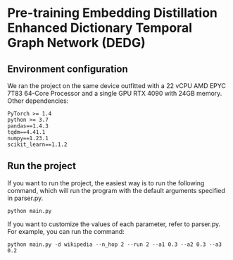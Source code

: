 # Pre-training Embedding Distillation Enhanced Dictionary Temporal Graph Network (DEDG)
## Environment configuration
We ran the project on the same device outfitted with a 22 vCPU AMD EPYC 7T83 64-Core Processor and a single GPU RTX 4090 with 24GB memory.
Other dependencies:
```
PyTorch >= 1.4
python >= 3.7
pandas==1.4.3
tqdm==4.41.1
numpy==1.23.1
scikit_learn==1.1.2
```

## Run the project
If you want to run the project, the easiest way is to run the following command, which will run the program with the default arguments specified in parser.py. 
```
python main.py
```
If you want to customize the values of each parameter, refer to parser.py. For example, you can run the command:
```
python main.py -d wikipedia --n_hop 2 --run 2 --a1 0.3 --a2 0.3 --a3 0.2
```

